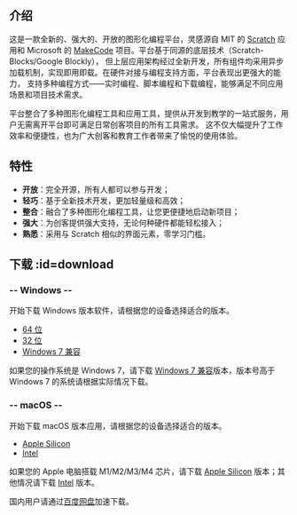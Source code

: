 ## 介绍

这是一款全新的、强大的、开放的图形化编程平台，灵感源自 MIT 的 [Scratch](https://scratch.mit.edu) 应用和 
Microsoft 的 [MakeCode](https://microsoft.com/makecode) 项目。平台基于同源的底层技术（Scratch-Blocks/Google Blockly），
但上层应用架构经过全新开发，所有组件均采用异步加载机制，实现即用即载。在硬件对接与编程支持方面，平台表现出更强大的能力，
支持多种编程方式——实时编程、脚本编程和下载编程，能够满足不同应用场景和项目技术需求。

平台整合了多种图形化编程工具和应用工具，提供从开发到教学的一站式服务，用户无需离开平台即可满足日常创客项目的所有工具需求。
这不仅大幅提升了工作效率和便捷性，也为广大创客和教育工作者带来了愉悦的使用体验。

## 特性

- **开放**：完全开源，所有人都可以参与开发；
- **轻巧**：基于全新技术开发，更加轻量级和高效；
- **整合**：融合了多种图形化编程工具，让您更便捷地启动新项目；
- **强大**：为创客提供强大支持，无论何种硬件都能轻松接入；
- **熟悉**：采用与 Scratch 相似的界面元素，零学习门槛。

## 下载 :id=download

<!-- select:start -->
<!-- select-menu-labels: 操作系统 -->

### -- Windows --

开始下载 Windows 版本软件，请根据您的设备选择适合的版本。

- [64 位][1]
- [32 位][2]
- [Windows 7 兼容][3]

如果您的操作系统是 Windows 7，请下载 [Windows 7 兼容][3]版本，版本号高于 Windows 7 的系统请根据实际情况下载。

### -- macOS --

开始下载 macOS 版本应用，请根据您的设备选择适合的版本。

- [Apple Silicon][4]
- [Intel][5]

如果您的 Apple 电脑搭载 M1/M2/M3/M4 芯片，请下载 [Apple Silicon][4] 版本；其他情况请下载 [Intel][5] 版本。

<!-- select:end -->

国内用户请通过[百度网盘](https://pan.baidu.com/s/1yr7Q-6PFuaimyv_noXxJ_w?pwd=ahj3)加速下载。

[1]: https://github.com/BlockCodeLab/playgrounds-app/releases/download/v1.0.5/BlockCodePlaygrounds-win-x64-1.0.5.zip
[2]: https://github.com/BlockCodeLab/playgrounds-app/releases/download/v1.0.5/BlockCodePlaygrounds-win-x86-1.0.5.zip
[3]: https://github.com/BlockCodeLab/playgrounds-app/releases/download/v1.0.5/BlockCodePlaygrounds-win7-1.0.5.zip
[4]: https://github.com/BlockCodeLab/playgrounds-app/releases/download/v1.0.5/BlockCodePlaygrounds-macos-apple-silicon-1.0.5.zip
[5]: https://github.com/BlockCodeLab/playgrounds-app/releases/download/v1.0.5/BlockCodePlaygrounds-macos-intel-1.0.5.zip
